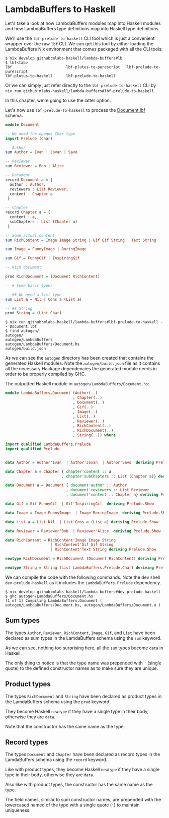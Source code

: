 # LambdaBuffers to Haskell

Let's take a look at how LambdaBuffers modules map into Haskell modules and how
LambdaBuffers type definitions map into Haskell type definitions.

We'll use the `lbf-prelude-to-haskell` CLI tool which is just a convenient wrapper over
the raw `lbf` CLI. We can get this tool by either loading the LambdaBuffers Nix
environment that comes packaged with all the CLI tools:

```shell
$ nix develop github:mlabs-haskell/lambda-buffers#lb
$ lbf<tab>
lbf                        lbf-plutus-to-purescript   lbf-prelude-to-purescript
lbf-plutus-to-haskell      lbf-prelude-to-haskell
```

Or we can simply just refer directly to the `lbf-prelude-to-haskell` CLI by `nix run
github:mlabs-haskell/lambda-buffers#lbf-prelude-to-haskell`.

In this chapter, we're going to use the latter option.

Let's now use `lbf-prelude-to-haskell` to process the [Document.lbf](examples/Document.lbf) schema.

```purescript
module Document

-- We need the opaque Char type
import Prelude (Char)

-- Author
sum Author = Ivan | Jovan | Savo

-- Reviewer
sum Reviewer = Bob | Alice

-- Document
record Document a = {
  author : Author,
  reviewers : List Reviewer,
  content : Chapter a
 }

-- Chapter
record Chapter a = {
  content : a,
  subChapters : List (Chapter a)
 }

-- Some actual content
sum RichContent = Image Image String | Gif Gif String | Text String

sum Image = FunnyImage | BoringImage

sum Gif = FunnyGif | InspiringGif

-- Rich document

prod RichDocument = (Document RichContent)

-- # Some basic types

-- ## We need a list type
sum List a = Nil | Cons a (List a)

-- ## String
prod String = (List Char)
```

```shell
$ nix run github:mlabs-haskell/lambda-buffers#lbf-prelude-to-haskell -- Document.lbf
$ find autogen/
autogen/
autogen/LambdaBuffers
autogen/LambdaBuffers/Document.hs
autogen/build.json
```

As we can see the `autogen` directory has been created that contains the generated Haskell modules.
Note the `autogen/build.json` file as it contains all the necessary Hackage dependencies the generated module needs in order to be properly compiled by GHC.

The outputted Haskell module in `autogen/LambdaBuffers/Document.hs`:

```haskell
module LambdaBuffers.Document (Author(..)
                              , Chapter(..)
                              , Document(..)
                              , Gif(..)
                              , Image(..)
                              , List(..)
                              , Reviewer(..)
                              , RichContent(..)
                              , RichDocument(..)
                              , String(..)) where

import qualified LambdaBuffers.Prelude
import qualified Prelude


data Author = Author'Ivan  | Author'Jovan  | Author'Savo  deriving Prelude.Show

data Chapter a = Chapter { chapter'content :: a
                         , chapter'subChapters :: List (Chapter a)} deriving Prelude.Show

data Document a = Document { document'author :: Author
                           , document'reviewers :: List Reviewer
                           , document'content :: Chapter a} deriving Prelude.Show

data Gif = Gif'FunnyGif  | Gif'InspiringGif  deriving Prelude.Show

data Image = Image'FunnyImage  | Image'BoringImage  deriving Prelude.Show

data List a = List'Nil  | List'Cons a (List a) deriving Prelude.Show

data Reviewer = Reviewer'Bob  | Reviewer'Alice  deriving Prelude.Show

data RichContent = RichContent'Image Image String
                    | RichContent'Gif Gif String
                    | RichContent'Text String deriving Prelude.Show

newtype RichDocument = RichDocument (Document RichContent) deriving Prelude.Show

newtype String = String (List LambdaBuffers.Prelude.Char) deriving Prelude.Show
```

We can compile the code with the following commands.
Note the dev shell `dev-prelude-haskell` as it includes the `LambdaBuffers.Prelude` dependency.

```shell
$ nix develop github:mlabs-haskell/lambda-buffers#dev-prelude-haskell
$ ghc autogen/LambdaBuffers/Document.hs
[1 of 1] Compiling LambdaBuffers.Document ( autogen/LambdaBuffers/Document.hs, autogen/LambdaBuffers/Document.o )
```

## Sum types

The types `Author`, `Reviewer`, `RichContent`, `Image`, `Gif`, and `List` have been declared as sum types in the LamdaBuffers schema using the `sum` keyword.

As we can see, nothing too surprising here, all the `sum` types become `data`
in Haskell.

The only thing to notice is that the type name was prepended with `'` (single
quote) to the defined constructor names as to make sure they are unique.

## Product types

The types `RichDocument` and `String` have been declared as product types in the
LamdaBuffers schema using the `prod` keyword.

They become Haskell `newtype` if they have a single type in their body, otherwise they are `data`.

Note that the constructor has the same name as the type.

## Record types

The types `Document` and `Chapter` have been declared as record types in the
LamdaBuffers schema using the `record` keyword.

Like with product types, they become Haskell `newtype` if they have a single
type in their body, otherwise they are `data`.

Also like with product types, the constructor has the same name as the type.

The field names, similar to sum constructor names, are prepended with the
lowercased named of the type with a single quote (`'`) to maintain uniqueness.
